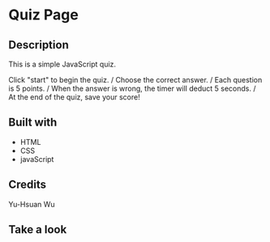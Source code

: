 # Quiz Page

## Description
This is a simple JavaScript quiz. 

Click "start" to begin the quiz. /
Choose the correct answer. /
Each question is 5 points. /
When the answer is wrong, the timer will deduct 5 seconds. /
At the end of the quiz, save your score!

## Built with
* HTML
* CSS
* javaScript

## Credits
Yu-Hsuan Wu

## Take a look
